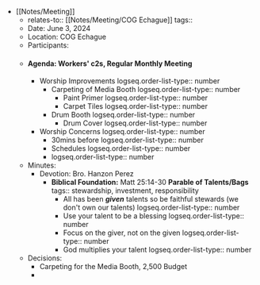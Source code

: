 - [[Notes/Meeting]]
	- relates-to:: [[Notes/Meeting/COG Echague]] 
	  tags::
	- Date: June 3, 2024
	- Location: COG Echague
	- Participants:
	- #### Agenda: Workers' c2s, Regular Monthly Meeting
		- Worship Improvements
		  logseq.order-list-type:: number
			- Carpeting of Media Booth
			  logseq.order-list-type:: number
				- Paint Primer
				  logseq.order-list-type:: number
				- Carpet Tiles
				  logseq.order-list-type:: number
			- Drum Booth
			  logseq.order-list-type:: number
				- Drum Cover
				  logseq.order-list-type:: number
		- Worship Concerns
		  logseq.order-list-type:: number
			- 30mins before
			  logseq.order-list-type:: number
			- Schedules
			  logseq.order-list-type:: number
			- logseq.order-list-type:: number
	- Minutes:
		- Devotion: Bro. Hanzon Perez
			- **Biblical Foundation:** Matt 25:14-30 **Parable of Talents/Bags**
			  tags:: stewardship, investment, responsibility
				- All has been ***given*** talents so be faithful stewards (we don't own our talents)
				  logseq.order-list-type:: number
				- Use your talent to be a blessing
				  logseq.order-list-type:: number
				- Focus on the giver, not on the given
				  logseq.order-list-type:: number
				- God multiplies your talent
				  logseq.order-list-type:: number
	- Decisions:
		- Carpeting for the Media Booth, 2,500 Budget
		-